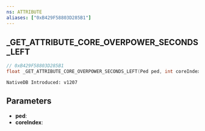 ```yaml
---
ns: ATTRIBUTE
aliases: ["0xB429F58803D285B1"]
---
```

## _GET_ATTRIBUTE_CORE_OVERPOWER_SECONDS_LEFT

```c
// 0xB429F58803D285B1
float _GET_ATTRIBUTE_CORE_OVERPOWER_SECONDS_LEFT(Ped ped, int coreIndex);
```

```
NativeDB Introduced: v1207
```

## Parameters
* **ped**:
* **coreIndex**:
